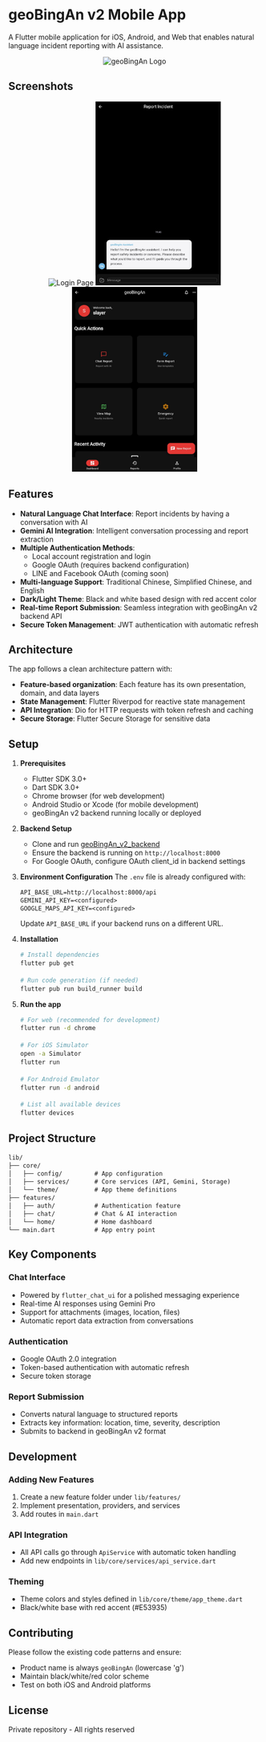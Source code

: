 # geoBingAn v2 Mobile App

A Flutter mobile application for iOS, Android, and Web that enables natural language incident reporting with AI assistance.

<p align="center">
  <img src="screenshots/app_logo.png" alt="geoBingAn Logo" width="120"/>
</p>

## Screenshots

<p align="center">
  <img src="screenshots/login_page.png" alt="Login Page" width="250"/>
  <img src="screenshots/chat_interface.png" alt="Chat Interface" width="250"/>
  <img src="screenshots/home_dashboard.png" alt="Home Dashboard" width="250"/>
</p>

## Features

- **Natural Language Chat Interface**: Report incidents by having a conversation with AI
- **Gemini AI Integration**: Intelligent conversation processing and report extraction
- **Multiple Authentication Methods**: 
  - Local account registration and login
  - Google OAuth (requires backend configuration)
  - LINE and Facebook OAuth (coming soon)
- **Multi-language Support**: Traditional Chinese, Simplified Chinese, and English
- **Dark/Light Theme**: Black and white based design with red accent color
- **Real-time Report Submission**: Seamless integration with geoBingAn v2 backend API
- **Secure Token Management**: JWT authentication with automatic refresh

## Architecture

The app follows a clean architecture pattern with:
- **Feature-based organization**: Each feature has its own presentation, domain, and data layers
- **State Management**: Flutter Riverpod for reactive state management
- **API Integration**: Dio for HTTP requests with token refresh and caching
- **Secure Storage**: Flutter Secure Storage for sensitive data

## Setup

1. **Prerequisites**
   - Flutter SDK 3.0+
   - Dart SDK 3.0+
   - Chrome browser (for web development)
   - Android Studio or Xcode (for mobile development)
   - geoBingAn v2 backend running locally or deployed

2. **Backend Setup**
   - Clone and run [geoBingAn_v2_backend](https://github.com/GeoThings/geoBingAn_v2_backend)
   - Ensure the backend is running on `http://localhost:8000`
   - For Google OAuth, configure OAuth client_id in backend settings

3. **Environment Configuration**
   The `.env` file is already configured with:
   ```
   API_BASE_URL=http://localhost:8000/api
   GEMINI_API_KEY=<configured>
   GOOGLE_MAPS_API_KEY=<configured>
   ```
   Update `API_BASE_URL` if your backend runs on a different URL.

4. **Installation**
   ```bash
   # Install dependencies
   flutter pub get
   
   # Run code generation (if needed)
   flutter pub run build_runner build
   ```

5. **Run the app**
   ```bash
   # For web (recommended for development)
   flutter run -d chrome
   
   # For iOS Simulator
   open -a Simulator
   flutter run
   
   # For Android Emulator
   flutter run -d android
   
   # List all available devices
   flutter devices
   ```

## Project Structure

```
lib/
├── core/
│   ├── config/         # App configuration
│   ├── services/       # Core services (API, Gemini, Storage)
│   └── theme/          # App theme definitions
├── features/
│   ├── auth/           # Authentication feature
│   ├── chat/           # Chat & AI interaction
│   └── home/           # Home dashboard
└── main.dart           # App entry point
```

## Key Components

### Chat Interface
- Powered by `flutter_chat_ui` for a polished messaging experience
- Real-time AI responses using Gemini Pro
- Support for attachments (images, location, files)
- Automatic report data extraction from conversations

### Authentication
- Google OAuth 2.0 integration
- Token-based authentication with automatic refresh
- Secure token storage

### Report Submission
- Converts natural language to structured reports
- Extracts key information: location, time, severity, description
- Submits to backend in geoBingAn v2 format

## Development

### Adding New Features
1. Create a new feature folder under `lib/features/`
2. Implement presentation, providers, and services
3. Add routes in `main.dart`

### API Integration
- All API calls go through `ApiService` with automatic token handling
- Add new endpoints in `lib/core/services/api_service.dart`

### Theming
- Theme colors and styles defined in `lib/core/theme/app_theme.dart`
- Black/white base with red accent (#E53935)

## Contributing

Please follow the existing code patterns and ensure:
- Product name is always `geoBingAn` (lowercase 'g')
- Maintain black/white/red color scheme
- Test on both iOS and Android platforms

## License

Private repository - All rights reserved